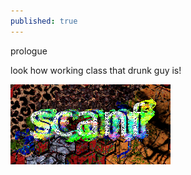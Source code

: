 ```yaml
---
published: true
---
```

prologue 

look how working class that drunk guy is!

![My image Name](\images\scanf2.png)

